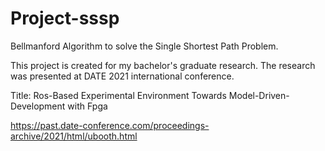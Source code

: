 # Project-sssp
Bellmanford Algorithm to solve the Single Shortest Path Problem.

This project is created for my bachelor's graduate research.
The research was presented at DATE 2021 international conference.

 Title: Ros-Based Experimental Environment Towards Model-Driven-Development with Fpga
 
 https://past.date-conference.com/proceedings-archive/2021/html/ubooth.html

